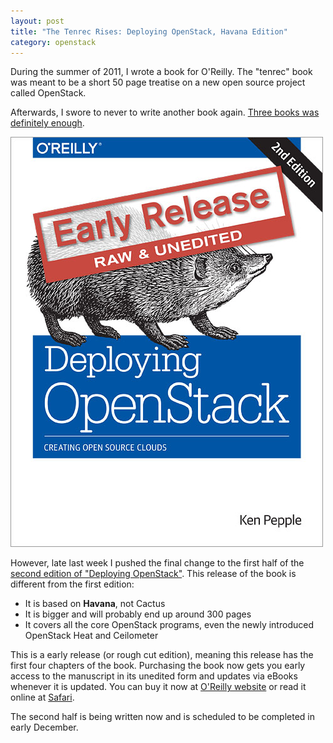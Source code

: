 ```yaml
--- 
layout: post
title: "The Tenrec Rises: Deploying OpenStack, Havana Edition"
category: openstack
---
```


During the summer of 2011, I wrote a book for O'Reilly. The "tenrec" book was meant to be a short 50 page treatise on a new open source project called OpenStack.

Afterwards, I swore to never to write another book again. [Three books was definitely enough](/books/).

![Deploying OpenStack, Havana Edition](/images/tenrec-large-2nd.jpg "Deploying OpenStack, Havana Edition")

However, late last week I pushed the final change to the first half of the [second edition of "Deploying OpenStack"](http://shop.oreilly.com/product/0636920032601.do?green=8934771614&intcmp=af-mybuy-0636920032601.IP). This release of the book is different from the first edition:

* It is based on **Havana**, not Cactus
* It is bigger and will probably end up around 300 pages
* It covers all the core OpenStack programs, even the newly introduced OpenStack Heat and Ceilometer

This is a early release (or rough cut edition), meaning this release has the first four chapters of the book. Purchasing the book now gets you early access to the manuscript in its unedited form and updates via eBooks whenever it is updated. You can buy it now at [O'Reilly website](http://shop.oreilly.com/product/0636920032601.do?green=8934771614&intcmp=af-mybuy-0636920032601.IP) or read it online at [Safari](http://safari.oreilly.com/).

The second half is being written now and is scheduled to be completed in early December.

